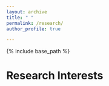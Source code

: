 ```yaml
---
layout: archive
title: " "
permalink: /research/
author_profile: true

---
```


{% include base_path %}

Research Interests
======

